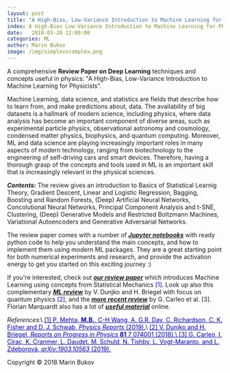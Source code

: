 ```yaml
---
layout: post
title: "A High-Bias, Low-Variance Introduction to Machine Learning for Physicists" 
index: A High-Bias Low-Variance Introduction to Machine Learning for Physicists
date:   2018-03-20 12:00:00
categories: ML
author: Marin Bukov
image: /img/simplevscomplex.png
---
```

A comprehensive **Review Paper on Deep Learning** techniques and concepts useful in physics: "A High-Bias, Low-Variance Introduction to Machine Learning for Physicists".


Machine Learning, data science, and statistics are fields that describe how to learn from, and make predictions about, data. The availability of big datasets is a hallmark of modern science, including physics, where data analysis has become an important component of diverse areas, such as experimental particle physics, observational astronomy and cosmology, condensed matter physics, biophysics, and quantum computing. Moreover, ML and data science are playing increasingly important roles in many aspects of modern technology, ranging from biotechnology to the engineering of self-driving cars and smart devices. Therefore, having a thorough grasp of the concepts and tools used in ML is an important skill that is increasingly relevant in the physical sciences.

***Contents:*** The review gives an introduction to Basics of Statistical Learnig Theory, Gradient Descent, Linear and Logistic Regression, Bagging, Boosting and Random Forests, (Deep) Artificial Neural Networks, Concolutional Neural Networks, Principal Component Analysis and t-SNE, Clustering, (Deep) Generative Models and Restricted Boltzmann Machines, Variational Autoencoders and Generative Adversarial Networks. 

The review paper comes with a number of [***Jupyter notebooks***](http://physics.bu.edu/~pankajm/MLnotebooks.html) with ready python code to help you understand the main concepts, and how to implement them using modern ML packages. They are a great starting point for both numerical experiments and research, and provide the activation energy to get you started on this exciting journey :) 

If you're interested, check out [***our review paper***](https://arxiv.org/abs/1803.08823) which introduces Machine Learning using concepts from Statistical Mechanics <span style="color:blue">[1]</span>. Look up also this complementary [***ML review***](https://arxiv.org/abs/1709.02779) by V. Dunjko and H. Briegel with focus on quantum physics <span style="color:blue">[2]</span>, and the [***more recent review***](https://arxiv.org/abs/1903.10563) by G. Carleo et al. [3]. Florian Marquardt also has a lot of [***useful material***](https://machine-learning-for-physicists.org/) online.  




*References*:\\
<a href="https://arxiv.org/abs/1803.08823" style="color: #0000cd">[1] P. Mehta, **M.B.**, C-H Wang, A. G.R. Day, C. Richardson, C. K. Fisher and D. J. Schwab, *Physics Reports* (2019).</a>\\
<a href="https://arxiv.org/abs/1709.02779" style="color: #0000cd">[2] V. Dunjko and H. Briegel, *Reports on Progress in Physics* **81** 7 074001 (2018).\\
<a href="https://arxiv.org/abs/1903.10563" style="color: #0000cd">[3] G. Carleo, I. Cirac, K. Cranmer, L. Daudet, M. Schuld, N. Tishby, L. Vogt-Maranto, and L. Zdeborová, *arXiv:1903.10563* (2019).</a>



Copyright © 2018 Marin Bukov
